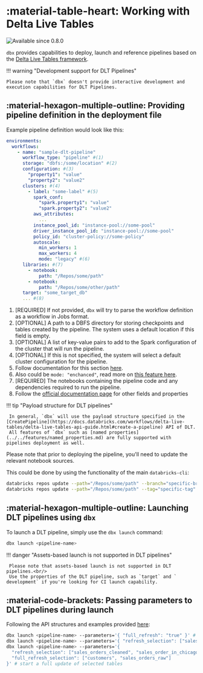 # :material-table-heart: Working with Delta Live Tables

<img src="https://img.shields.io/badge/available%20since-0.8.0-green?style=for-the-badge" alt="Available since 0.8.0"/>

`dbx` provides capabilities to deploy, launch and reference pipelines based on the [Delta Live Tables framework](https://docs.databricks.com/workflows/delta-live-tables/index.html).

!!! warning "Development support for DLT Pipelines"

    Please note that `dbx` doesn't provide interactive development and execution capabilities for DLT Pipelines.

## :material-hexagon-multiple-outline: Providing pipeline definition in the deployment file

Example pipeline definition would look like this:

```yaml title="conf/deployment.yml"
environments:
  workflows:
    - name: "sample-dlt-pipeline"
      workflow_type: "pipeline" #(1)
      storage: "dbfs:/some/location" #(2)
      configuration: #(3)
        "property1": "value"
        "property2": "value2"
      clusters: #(4)
        - label: "some-label" #(5)
          spark_conf:
            "spark.property1": "value"
            "spark.property2": "value2"
          aws_attributes:
            ...
          instance_pool_id: "instance-pool://some-pool"
          driver_instance_pool_id: "instance-pool://some-pool"
          policy_id: "cluster-policy://some-policy"
          autoscale:
            min_workers: 1
            max_workers: 4
            mode: "legacy" #(6)
      libraries: #(7)
        - notebook:
            path: "/Repos/some/path"
        - notebook:
            path: "/Repos/some/other/path"
      target: "some_target_db"
      ... #(8)
```

1. [REQUIRED] If not provided, `dbx` will try to parse the workflow definition as a workflow in Jobs format.
2. [OPTIONAL] A path to a DBFS directory for storing checkpoints and tables created by the pipeline. The system uses a default location if this field is empty.
3. [OPTIONAL] A list of key-value pairs to add to the Spark configuration of the cluster that will run the pipeline.
4. [OPTIONAL] If this is not specified, the system will select a default cluster configuration for the pipeline.
5. Follow documentation for this section [here](https://docs.databricks.com/workflows/delta-live-tables/delta-live-tables-api-guide.html#pipelinesnewcluster).
6. Also could be `mode: "enchanced"`, read more on [this feature here](https://docs.databricks.com/workflows/delta-live-tables/delta-live-tables-concepts.html#databricks-enhanced-autoscaling).
7. [REQUIRED] The notebooks containing the pipeline code and any dependencies required to run the pipeline.
8. Follow the [official documentation page](https://docs.databricks.com/workflows/delta-live-tables/delta-live-tables-api-guide.html#pipelinesettings) for other fields and properties

!!! tip "Payload structure for DLT pipelines"

     In general, `dbx` will use the payload structure specified in the [CreatePipeline](https://docs.databricks.com/workflows/delta-live-tables/delta-live-tables-api-guide.html#create-a-pipeline) API of DLT.
     All features of `dbx` such as [named properties](../../features/named_properties.md) are fully supported with pipelines deployment as well.

Please note that prior to deploying the pipeline, you'll need to update the relevant notebook sources.

This could be done by using the functionality of the main `databricks-cli`:

```bash
databricks repos update --path="/Repos/some/path" --branch="specific-branch"
databricks repos update --path="/Repos/some/path" --tag="specific-tag"
```

## :material-hexagon-multiple-outline: Launching DLT pipelines using `dbx`


To launch a DLT pipeline, simply use the `dbx launch` command:

```bash
dbx launch <pipeline-name>
```

!!! danger "Assets-based launch is not supported in DLT pipelines"

     Please note that assets-based launch is not supported in DLT pipelines.<br/>
     Use the properties of the DLT pipeline, such as `target` and ` development` if you're looking for CI launch capability.

## :material-code-brackets: Passing parameters to DLT pipelines during launch

Following the API structures and examples provided [here](https://docs.databricks.com/workflows/delta-live-tables/delta-live-tables-api-guide.html#start-a-pipeline-update):

```bash
dbx launch <pipeline-name> --parameters='{ "full_refresh": "true" }' # for full refresh
dbx launch <pipeline-name> --parameters='{ "refresh_selection": ["sales_orders_cleaned", "sales_order_in_chicago"] }' # start an update of selected tables
dbx launch <pipeline-name> --parameters='{
  "refresh_selection": ["sales_orders_cleaned", "sales_order_in_chicago"],
  "full_refresh_selection": ["customers", "sales_orders_raw"]
}' # start a full update of selected tables
```
